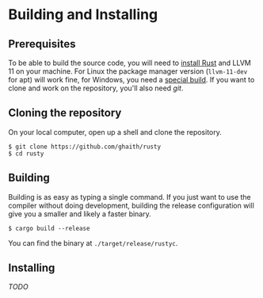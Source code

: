 # Building and Installing

## Prerequisites
To be able to build the source code, you will need to [install Rust](https://www.rust-lang.org/tools/install)
and LLVM 11 on your machine. For Linux the package manager version (`llvm-11-dev` for apt) will work fine,
for Windows, you need a
[special build](https://github.com/ghaith/llvm-package-windows/releases/tag/v11.0.1). If you want to
clone and work on the repository, you'll also need _git_.

## Cloning the repository
On your local computer, open up a shell and clone the repository.
```
$ git clone https://github.com/ghaith/rusty
$ cd rusty
```

## Building
Building is as easy as typing a single command. If you just want to use the
compiler without doing development, building the release configuration will
give you a smaller and likely a faster binary.
```
$ cargo build --release
```

You can find the binary at `./target/release/rustyc`.

## Installing
_TODO_
